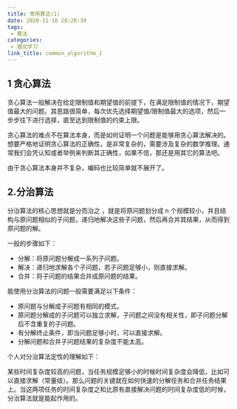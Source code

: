 ```yaml
---
title: 常用算法(1)
date: 2020-11-16 20:20:39
tags:
 - 算法
categories:
 - 理论学习
link_title: common_algorithm_1
---
```

## 1 贪心算法

贪心算法一般解决在给定限制值和期望值的前提下，在满足限制值的情况下，期望值最大的问题。其思路很简单，每次优先选择期望值/限制值最大的选项，然后一步步往下进行选择，直至达到限制值的约束上限。

贪心算法的难点不在算法本身，而是如何证明一个问题是能够用贪心算法解决的。想要严格地证明贪心算法的正确性，是非常复杂的，需要涉及复杂的数学推理。通常我们会凭认知或者举例来判断其正确性，如果不信，那还是用其它的算法吧。

由于贪心算法本身并不复杂，编码也比较简单就不展开了。

<!-- more -->

## 2.分治算法

分治算法的核心思想就是分而治之 ，就是将原问题划分成 n 个规模较小，并且结构与原问题相似的子问题，递归地解决这些子问题，然后再合并其结果，从而得到原问题的解。

一般的步骤如下：

- 分解：将原问题分解成一系列子问题。
- 解决：递归地求解各个子问题，若子问题足够小，则直接求解。
- 合并：将子问题的结果合并成原问题的结果。

能使用分治算法的问题一般需要满足以下条件：

- 原问题与分解成子问题有相同的模式。
- 原问题分解成的子问题可以独立求解，子问题之间没有相关性，即子问题分解后不含重复的子问题。
- 有分解终止条件，即当问题足够小时，可以直接求解。
- 分解问题和合并子问题结果的复杂度不能太高。

个人对分治算法定性的理解如下：

某些时间复杂度较高的问题，当任务规模足够小的时候时间复杂度会降低，比如可以直接求解（常量级）。那么问题的关键就在如何快速的分解任务和合并任务结果上。当这两项任务的时间复杂度之和比原有直接解决问题的时间复杂度低的时候，分治算法就是能起作用的。
